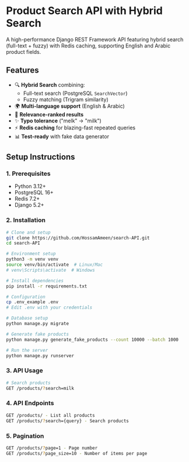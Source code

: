 # Product Search API with Hybrid Search

A high-performance Django REST Framework API featuring hybrid search (full-text + fuzzy) with Redis caching, supporting English and Arabic product fields.

## Features

- 🔍 **Hybrid Search** combining:
  - Full-text search (PostgreSQL `SearchVector`)
  - Fuzzy matching (Trigram similarity)
- 🌍 **Multi-language support** (English & Arabic)
- 🎯 **Relevance-ranked results**
- ✨ **Typo tolerance** ("melk" → "milk")
- ⚡ **Redis caching** for blazing-fast repeated queries
- 📊 **Test-ready** with fake data generator

## Setup Instructions

### 1. Prerequisites
- Python 3.12+
- PostgreSQL 16+
- Redis 7.2+
- Django 5.2+

### 2. Installation
```bash
# Clone and setup
git clone https://github.com/HossamAmeen/search-API.git
cd search-API

# Environment setup
python3 -m venv venv
source venv/bin/activate  # Linux/Mac
# venv\Scripts\activate  # Windows

# Install dependencies
pip install -r requirements.txt

# Configuration
cp .env_example .env
# Edit .env with your credentials

# Database setup
python manage.py migrate

# Generate fake products
python manage.py generate_fake_products --count 10000 --batch 1000

# Run the server
python manage.py runserver
```

### 3. API Usage

```bash
# Search products
GET /products/?search=milk
```

### 4. API Endpoints

```bash
GET /products/ - List all products
GET /products/?search={query} - Search products
```

### 5. Pagination

```bash
GET /products/?page=1 - Page number
GET /products/?page_size=10 - Number of items per page
```

